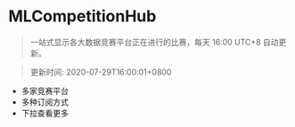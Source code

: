 # MLCompetitionHub

> 一站式显示各大数据竞赛平台正在进行的比赛，每天 16:00 UTC+8 自动更新。
  
> 更新时间: 2020-07-29T16:00:01+0800 

* 多家竞赛平台
* 多种订阅方式
* 下拉查看更多